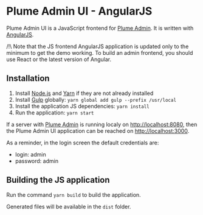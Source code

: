 Plume Admin UI - AngularJS
==========================

Plume Admin UI is a JavaScript frontend for [Plume Admin](https://github.com/Coreoz/Plume-admin).
It is written with [AngularJS](https://angularjs.org/).

/!\ Note that the JS frontend AngularJS application is updated only to the minimum to get the demo working.
To build an admin frontend, you should use React or the latest version of Angular.

Installation
------------
1. Install [Node.js](https://nodejs.org/) and [Yarn](https://yarnpkg.com/) if they are not already installed
2. Install [Gulp](https://gulpjs.com/) globally: `yarn global add gulp --prefix /usr/local`
3. Install the application JS dependencies: `yarn install`
3. Run the application: `yarn start`

If a server with [Plume Admin](https://github.com/Coreoz/Plume-admin) is running localy on <http://localhost:8080>,
then the Plume Admin UI application can be reached on <http://localhost:3000>.

As a reminder, in the login screen the default credentials are:
- login: admin
- password: admin

Building the JS application
---------------------------
Run the command `yarn build` to build the application.

Generated files will be available in the `dist` folder.

